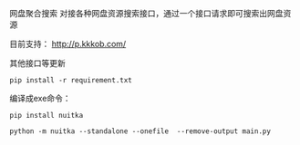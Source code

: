 网盘聚合搜索
对接各种网盘资源搜索接口，通过一个接口请求即可搜索出网盘资源

目前支持：
http://p.kkkob.com/

其他接口等更新

`pip install -r requirement.txt`

编译成exe命令：

`pip install nuitka`

``
python -m nuitka --standalone --onefile  --remove-output main.py
``


